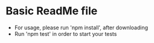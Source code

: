 # Basic ReadMe file
* For usage, please run 'npm install', after downloading
* Run 'npm test' in order to start your tests
